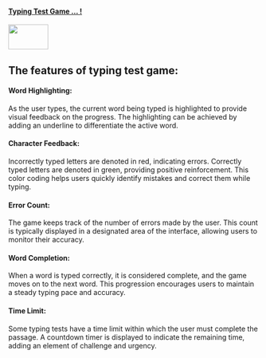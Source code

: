 <a href="https://abhitachi.github.io/Typing-Test/"><h4>Typing Test Game ... !</h4></a>
 <img src="https://github.com/Abhitachi/Typing-Test/assets/91671934/45f9be05-1dc8-4052-955c-59608bab4235" width="80px" height="50px" />


<h2>The features of typing test game:</h2>

<h4>Word Highlighting:</h4>
<p>As the user types, the current word being typed is highlighted to provide visual feedback on the progress.
The highlighting can be achieved by adding an underline to differentiate the active word.</p>



<h4>Character Feedback:</h4>
<p>Incorrectly typed letters are denoted in red, indicating errors.
Correctly typed letters are denoted in green, providing positive reinforcement.
This color coding helps users quickly identify mistakes and correct them while typing.</p>

<h4>Error Count:</h4>

<p>The game keeps track of the number of errors made by the user.
This count is typically displayed in a designated area of the interface, allowing users to monitor their accuracy.</p>

<h4>Word Completion:</h4>
<p>When a word is typed correctly, it is considered complete, and the game moves on to the next word.
This progression encourages users to maintain a steady typing pace and accuracy.</p>

<h4>Time Limit:</h4>

<p>Some typing tests have a time limit within which the user must complete the passage.
A countdown timer is displayed to indicate the remaining time, adding an element of challenge and urgency.</p>

 
